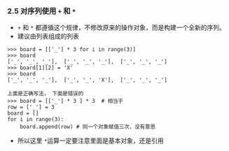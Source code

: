 ### 2.5 对序列使用 `+` 和 `*`* `+` 和 `*` 都遵循这个规律，不修改原来的操作对象，而是构建一个全新的序列。* 建议由列表组成的列表```>>> board = [['_'] * 3 for i in range(3)]>>> board['_', '_', '_'],  ['_', '_', '_'],  ['_', '_', '_']>>> board[1][2] = 'X'>>> board['_', '_', '_'],  ['_', '_', 'X'],  ['_', '_', '_']上面是正确写法， 下面是错误的>>> board = [['_'] * 3 ] * 3  # 相当于row = ['_'] = 3board = []for i in range(3):    board.append(row) # 同一个对象赋值三次，没有意思```* 所以这里 `*`运算一定要注意里面是基本对象，还是引用